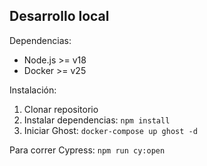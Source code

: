 ## Desarrollo local

Dependencias:

- Node.js >= v18
- Docker >= v25

Instalación:

1. Clonar repositorio
2. Instalar dependencias: `npm install`
3. Iniciar Ghost: `docker-compose up ghost -d`

Para correr Cypress: `npm run cy:open`

